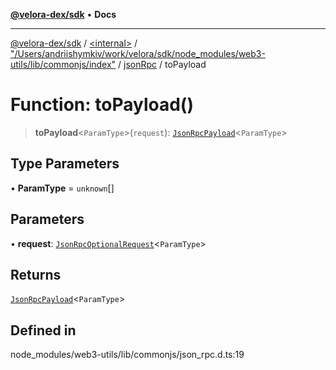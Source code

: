 [**@velora-dex/sdk**](../../../../../../README.md) • **Docs**

***

[@velora-dex/sdk](../../../../../../globals.md) / [\<internal\>](../../../../../README.md) / ["/Users/andriishymkiv/work/velora/sdk/node\_modules/web3-utils/lib/commonjs/index"](../../../README.md) / [jsonRpc](../README.md) / toPayload

# Function: toPayload()

> **toPayload**\<`ParamType`\>(`request`): [`JsonRpcPayload`](../../../../../type-aliases/JsonRpcPayload.md)\<`ParamType`\>

## Type Parameters

• **ParamType** = `unknown`[]

## Parameters

• **request**: [`JsonRpcOptionalRequest`](../../../../../interfaces/JsonRpcOptionalRequest.md)\<`ParamType`\>

## Returns

[`JsonRpcPayload`](../../../../../type-aliases/JsonRpcPayload.md)\<`ParamType`\>

## Defined in

node\_modules/web3-utils/lib/commonjs/json\_rpc.d.ts:19
